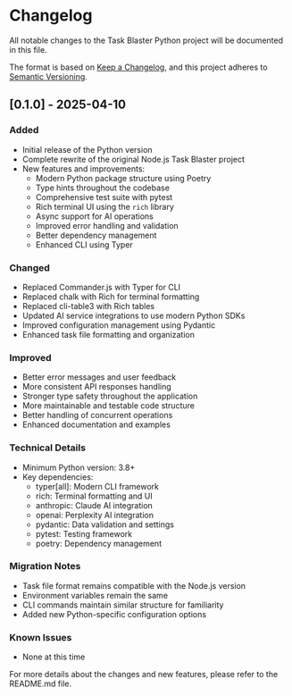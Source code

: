 # Changelog

All notable changes to the Task Blaster Python project will be documented in this file.

The format is based on [Keep a Changelog](https://keepachangelog.com/en/1.0.0/),
and this project adheres to [Semantic Versioning](https://semver.org/spec/v2.0.0.html).

## [0.1.0] - 2025-04-10

### Added
- Initial release of the Python version
- Complete rewrite of the original Node.js Task Blaster project
- New features and improvements:
  - Modern Python package structure using Poetry
  - Type hints throughout the codebase
  - Comprehensive test suite with pytest
  - Rich terminal UI using the `rich` library
  - Async support for AI operations
  - Improved error handling and validation
  - Better dependency management
  - Enhanced CLI using Typer

### Changed
- Replaced Commander.js with Typer for CLI
- Replaced chalk with Rich for terminal formatting
- Replaced cli-table3 with Rich tables
- Updated AI service integrations to use modern Python SDKs
- Improved configuration management using Pydantic
- Enhanced task file formatting and organization

### Improved
- Better error messages and user feedback
- More consistent API responses handling
- Stronger type safety throughout the application
- More maintainable and testable code structure
- Better handling of concurrent operations
- Enhanced documentation and examples

### Technical Details
- Minimum Python version: 3.8+
- Key dependencies:
  - typer[all]: Modern CLI framework
  - rich: Terminal formatting and UI
  - anthropic: Claude AI integration
  - openai: Perplexity AI integration
  - pydantic: Data validation and settings
  - pytest: Testing framework
  - poetry: Dependency management

### Migration Notes
- Task file format remains compatible with the Node.js version
- Environment variables remain the same
- CLI commands maintain similar structure for familiarity
- Added new Python-specific configuration options

### Known Issues
- None at this time

For more details about the changes and new features, please refer to the README.md file.